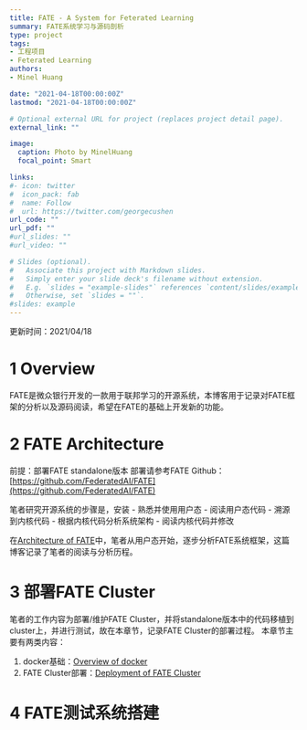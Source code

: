 ```yaml
---
title: FATE - A System for Feterated Learning
summary: FATE系统学习与源码剖析
type: project
tags: 
- 工程项目
- Feterated Learning
authors:
- Minel Huang

date: "2021-04-18T00:00:00Z"
lastmod: "2021-04-18T00:00:00Z"

# Optional external URL for project (replaces project detail page).
external_link: ""

image:
  caption: Photo by MinelHuang
  focal_point: Smart

links:
#- icon: twitter
#  icon_pack: fab
#  name: Follow
#  url: https://twitter.com/georgecushen
url_code: ""
url_pdf: ""
#url_slides: ""
#url_video: ""

# Slides (optional).
#   Associate this project with Markdown slides.
#   Simply enter your slide deck's filename without extension.
#   E.g. `slides = "example-slides"` references `content/slides/example-slides.md`.
#   Otherwise, set `slides = ""`.
#slides: example
---
```


更新时间：2021/04/18

# 1 Overview
FATE是微众银行开发的一款用于联邦学习的开源系统，本博客用于记录对FATE框架的分析以及源码阅读，希望在FATE的基础上开发新的功能。

# 2 FATE Architecture
前提：部署FATE standalone版本
部署请参考FATE Github：[https://github.com/FederatedAI/FATE](https://github.com/FederatedAI/FATE)

笔者研究开源系统的步骤是，安装 - 熟悉并使用用户态 - 阅读用户态代码 - 溯源到内核代码 - 根据内核代码分析系统架构 - 阅读内核代码并修改

在[Architecture of FATE](https://neth-lab.netlify.app/publication/21-3-12-architecture-of-fate/)中，笔者从用户态开始，逐步分析FATE系统框架，这篇博客记录了笔者的阅读与分析历程。

# 3 部署FATE Cluster
笔者的工作内容为部署/维护FATE Cluster，并将standalone版本中的代码移植到cluster上，并进行测试，故在本章节，记录FATE Cluster的部署过程。
本章节主要有两类内容：
1. docker基础：[Overview of docker](https://neth-lab.netlify.app/publication/21-4-9-overview-of-docker/)
2. FATE Cluster部署：[Deployment of FATE Cluster](https://neth-lab.netlify.app/publication/21-4-9-deployment-of-fate-cluster/)

# 4 FATE测试系统搭建